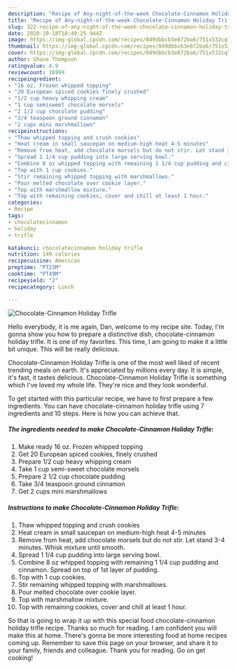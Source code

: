 ```yaml
---
description: "Recipe of Any-night-of-the-week Chocolate-Cinnamon Holiday Trifle"
title: "Recipe of Any-night-of-the-week Chocolate-Cinnamon Holiday Trifle"
slug: 322-recipe-of-any-night-of-the-week-chocolate-cinnamon-holiday-trifle
date: 2020-10-18T18:49:25.944Z
image: https://img-global.cpcdn.com/recipes/049dbbcb3e872ba6/751x532cq70/chocolate-cinnamon-holiday-trifle-recipe-main-photo.jpg
thumbnail: https://img-global.cpcdn.com/recipes/049dbbcb3e872ba6/751x532cq70/chocolate-cinnamon-holiday-trifle-recipe-main-photo.jpg
cover: https://img-global.cpcdn.com/recipes/049dbbcb3e872ba6/751x532cq70/chocolate-cinnamon-holiday-trifle-recipe-main-photo.jpg
author: Shane Thompson
ratingvalue: 4.9
reviewcount: 16999
recipeingredient:
- "16 oz. Frozen whipped topping"
- "20 European spiced cookies finely crushed"
- "1/2 cup heavy whipping cream"
- "1 cup semisweet chocolate morsels"
- "2 1/2 cup chocolate pudding"
- "3/4 teaspoon ground cinnamon"
- "2 cups mini marshmallows"
recipeinstructions:
- "Thaw whipped topping and crush cookies"
- "Heat cream in small saucepan on medium-high heat 4-5 minutes"
- "Remove from heat, add chocolate morsels but do not stir. Let stand 3-4 minutes. Whisk mixture until smooth."
- "Spread 1 1/4 cup pudding into large serving bowl."
- "Combine 8 oz whipped topping with remaining 1 1/4 cup pudding and cinnamon. Spread on top of 1st layer of pudding."
- "Top with 1 cup cookies."
- "Stir remaining whipped topping with marshmallows."
- "Pour melted chocolate over cookie layer."
- "Top with marshmallow mixture."
- "Top with remaining cookies, cover and chill at least 1 hour."
categories:
- Recipe
tags:
- chocolatecinnamon
- holiday
- trifle

katakunci: chocolatecinnamon holiday trifle 
nutrition: 149 calories
recipecuisine: American
preptime: "PT23M"
cooktime: "PT49M"
recipeyield: "2"
recipecategory: Lunch

---
```



![Chocolate-Cinnamon Holiday Trifle](https://img-global.cpcdn.com/recipes/049dbbcb3e872ba6/751x532cq70/chocolate-cinnamon-holiday-trifle-recipe-main-photo.jpg)

Hello everybody, it is me again, Dan, welcome to my recipe site. Today, I'm gonna show you how to prepare a distinctive dish, chocolate-cinnamon holiday trifle. It is one of my favorites. This time, I am going to make it a little bit unique. This will be really delicious.

Chocolate-Cinnamon Holiday Trifle is one of the most well liked of recent trending meals on earth. It's appreciated by millions every day. It is simple, it's fast, it tastes delicious. Chocolate-Cinnamon Holiday Trifle is something which I've loved my whole life. They're nice and they look wonderful.




To get started with this particular recipe, we have to first prepare a few ingredients. You can have chocolate-cinnamon holiday trifle using 7 ingredients and 10 steps. Here is how you can achieve that.

<!--inarticleads1-->

##### The ingredients needed to make Chocolate-Cinnamon Holiday Trifle:

1. Make ready 16 oz. Frozen whipped topping
1. Get 20 European spiced cookies, finely crushed
1. Prepare 1/2 cup heavy whipping cream
1. Take 1 cup semi-sweet chocolate morsels
1. Prepare 2 1/2 cup chocolate pudding
1. Take 3/4 teaspoon ground cinnamon
1. Get 2 cups mini marshmallows




<!--inarticleads2-->

##### Instructions to make Chocolate-Cinnamon Holiday Trifle:

1. Thaw whipped topping and crush cookies
1. Heat cream in small saucepan on medium-high heat 4-5 minutes
1. Remove from heat, add chocolate morsels but do not stir. Let stand 3-4 minutes. Whisk mixture until smooth.
1. Spread 1 1/4 cup pudding into large serving bowl.
1. Combine 8 oz whipped topping with remaining 1 1/4 cup pudding and cinnamon. Spread on top of 1st layer of pudding.
1. Top with 1 cup cookies.
1. Stir remaining whipped topping with marshmallows.
1. Pour melted chocolate over cookie layer.
1. Top with marshmallow mixture.
1. Top with remaining cookies, cover and chill at least 1 hour.




So that is going to wrap it up with this special food chocolate-cinnamon holiday trifle recipe. Thanks so much for reading. I am confident you will make this at home. There's gonna be more interesting food at home recipes coming up. Remember to save this page on your browser, and share it to your family, friends and colleague. Thank you for reading. Go on get cooking!
